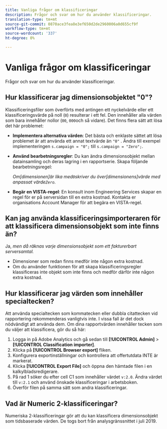 ```yaml
---
title: Vanliga frågor om klassificeringar
description: Frågor och svar om hur du använder klassificeringar.
translation-type: tm+mt
source-git-commit: 0870ace3fea8e3ef650d2de2960006a0d655cf9f
workflow-type: tm+mt
source-wordcount: '337'
ht-degree: 0%

---
```



# Vanliga frågor om klassificeringar

Frågor och svar om hur du använder klassificeringar.

## Hur klassificerar jag dimensionsobjektet &quot;0&quot;?

Klassificeringsfiler som överförts med antingen ett nyckelvärde eller ett klassificeringsvärde på noll (`0`) resulterar i ett fel. Den innehåller alla värden som bara innehåller nollor (`00`, `000`och så vidare). Det finns flera sätt att lösa det här problemet:

* **Implementera alternativa värden**: Det bästa och enklaste sättet att lösa problemet är att använda ett annat textvärde än `"0"` . Ändra till exempel implementeringen `s.campaign = "0";` till `s.campaign = "Zero";`.

* **Använd bearbetningsregler**: Du kan ändra dimensionsobjekt mellan datainsamling och deras lagring i en rapportserie. Skapa följande bearbetningsregel:

   *Om[dimensionen]är lika med`0`skriver du över[dimensionens]värde med anpassat värde`Zero`.*

* **Begär en VISTA-regel**: En konsult inom Engineering Services skapar en regel för er på serversidan till en extra kostnad. Kontakta er organisations Account Manager för att begära en VISTA-regel.

## Kan jag använda klassificeringsimporteraren för att klassificera dimensionsobjekt som inte finns än?

Ja, *men då räknas varje dimensionsobjekt som ett fakturerbart serversamtal.*

* Dimensioner som redan finns medför inte någon extra kostnad.
* Om du använder funktionen för att skapa klassificeringsregler klassificeras inte objekt som inte finns och medför därför inte någon extra kostnad.

## Hur klassificerar jag värden som innehåller specialtecken?

Att använda specialtecken som kommatecken eller dubbla citattecken vid rapportering rekommenderas vanligtvis inte. I vissa fall är det dock nödvändigt att använda dem. Om dina rapportvärden innehåller tecken som du väljer att klassificera, gör du så här:

1. Logga in på Adobe Analytics och gå sedan till **[!UICONTROL Admin]** > **[!UICONTROL Classification importer]**.
2. Klicka på **[!UICONTROL Browser export]** fliken.
3. Konfigurera exportinställningar och kontrollera att offertutdata INTE är markerat.
4. Klicka **[!UICONTROL Export File]** och öppna den hämtade filen i en kalkylbladsredigerare.
5. På rad 1 söker du efter cell C1 som innehåller värdet `v:2.0`. Ändra värdet till `v:2.1` och använd önskade klassificeringar i arbetsboken.
6. Överför filen på samma sätt som andra klassificeringar.

## Vad är Numeric 2-klassificeringar?

Numeriska 2-klassificeringar gör att du kan klassificera dimensionsobjekt som tidsbaserade värden. De togs bort från analysgränssnittet i juli 2019.

